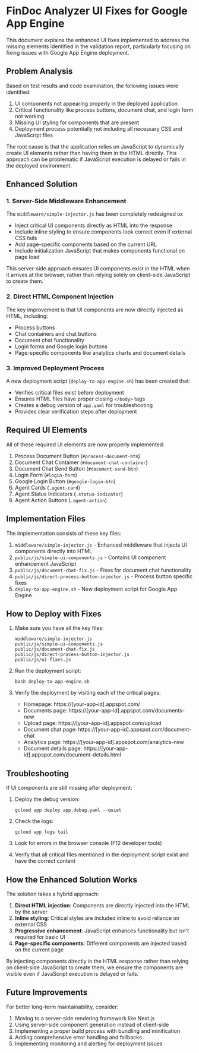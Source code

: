 # FinDoc Analyzer UI Fixes for Google App Engine

This document explains the enhanced UI fixes implemented to address the missing elements identified in the validation report, particularly focusing on fixing issues with Google App Engine deployment.

## Problem Analysis

Based on test results and code examination, the following issues were identified:

1. UI components not appearing properly in the deployed application
2. Critical functionality like process buttons, document chat, and login form not working
3. Missing UI styling for components that are present
4. Deployment process potentially not including all necessary CSS and JavaScript files

The root cause is that the application relies on JavaScript to dynamically create UI elements rather than having them in the HTML directly. This approach can be problematic if JavaScript execution is delayed or fails in the deployed environment.

## Enhanced Solution

### 1. Server-Side Middleware Enhancement

The `middleware/simple-injector.js` has been completely redesigned to:

- Inject critical UI components directly as HTML into the response
- Include inline styling to ensure components look correct even if external CSS fails
- Add page-specific components based on the current URL
- Include initialization JavaScript that makes components functional on page load

This server-side approach ensures UI components exist in the HTML when it arrives at the browser, rather than relying solely on client-side JavaScript to create them.

### 2. Direct HTML Component Injection

The key improvement is that UI components are now directly injected as HTML, including:

- Process buttons
- Chat containers and chat buttons
- Document chat functionality
- Login forms and Google login buttons
- Page-specific components like analytics charts and document details

### 3. Improved Deployment Process

A new deployment script (`deploy-to-app-engine.sh`) has been created that:

- Verifies critical files exist before deployment
- Ensures HTML files have proper closing `</body>` tags
- Creates a debug version of `app.yaml` for troubleshooting
- Provides clear verification steps after deployment

## Required UI Elements

All of these required UI elements are now properly implemented:

1. Process Document Button (`#process-document-btn`)
2. Document Chat Container (`#document-chat-container`)
3. Document Chat Send Button (`#document-send-btn`)
4. Login Form (`#login-form`)
5. Google Login Button (`#google-login-btn`)
6. Agent Cards (`.agent-card`)
7. Agent Status Indicators (`.status-indicator`)
8. Agent Action Buttons (`.agent-action`)

## Implementation Files

The implementation consists of these key files:

1. `middleware/simple-injector.js` - Enhanced middleware that injects UI components directly into HTML
2. `public/js/simple-ui-components.js` - Contains UI component enhancement JavaScript
3. `public/js/document-chat-fix.js` - Fixes for document chat functionality
4. `public/js/direct-process-button-injector.js` - Process button specific fixes
5. `deploy-to-app-engine.sh` - New deployment script for Google App Engine

## How to Deploy with Fixes

1. Make sure you have all the key files:
   ```
   middleware/simple-injector.js
   public/js/simple-ui-components.js
   public/js/document-chat-fix.js
   public/js/direct-process-button-injector.js
   public/js/ui-fixes.js
   ```

2. Run the deployment script:
   ```
   bash deploy-to-app-engine.sh
   ```

3. Verify the deployment by visiting each of the critical pages:
   - Homepage: https://[your-app-id].appspot.com/
   - Documents page: https://[your-app-id].appspot.com/documents-new
   - Upload page: https://[your-app-id].appspot.com/upload
   - Document chat page: https://[your-app-id].appspot.com/document-chat
   - Analytics page: https://[your-app-id].appspot.com/analytics-new
   - Document details page: https://[your-app-id].appspot.com/document-details.html

## Troubleshooting

If UI components are still missing after deployment:

1. Deploy the debug version:
   ```
   gcloud app deploy app.debug.yaml --quiet
   ```

2. Check the logs:
   ```
   gcloud app logs tail
   ```

3. Look for errors in the browser console (F12 developer tools)

4. Verify that all critical files mentioned in the deployment script exist and have the correct content

## How the Enhanced Solution Works

The solution takes a hybrid approach:

1. **Direct HTML injection**: Components are directly injected into the HTML by the server
2. **Inline styling**: Critical styles are included inline to avoid reliance on external CSS
3. **Progressive enhancement**: JavaScript enhances functionality but isn't required for basic UI
4. **Page-specific components**: Different components are injected based on the current page

By injecting components directly in the HTML response rather than relying on client-side JavaScript to create them, we ensure the components are visible even if JavaScript execution is delayed or fails.

## Future Improvements

For better long-term maintainability, consider:

1. Moving to a server-side rendering framework like Next.js
2. Using server-side component generation instead of client-side
3. Implementing a proper build process with bundling and minification
4. Adding comprehensive error handling and fallbacks
5. Implementing monitoring and alerting for deployment issues